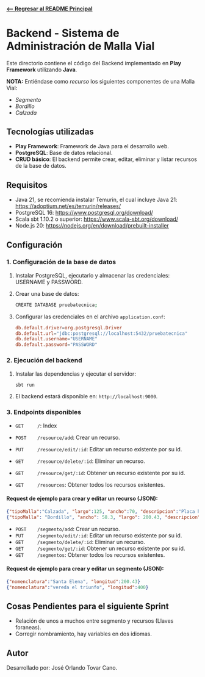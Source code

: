 ####  [<-- Regresar al README Principal](../README.md)
# Backend - Sistema de Administración de Malla Vial

Este directorio contiene el código del Backend implementado en **Play Framework** utilizando **Java**.

**NOTA:** Entiéndase como *recurso* los siguientes componentes de una Malla Vial:
- *Segmento*
- *Bordillo*
- *Calzada*

## Tecnologías utilizadas

- **Play Framework**: Framework de Java para el desarrollo web.
- **PostgreSQL**: Base de datos relacional.
- **CRUD básico**: El backend permite crear, editar, eliminar y listar recursos de la base de datos.

## Requisitos

- Java 21, se recomienda instalar Temurin, el cual incluye Java 21: https://adoptium.net/es/temurin/releases/
- PostgreSQL 16: https://www.postgresql.org/download/
- Scala sbt 1.10.2 o superior: https://www.scala-sbt.org/download/
- Node.js 20: https://nodejs.org/en/download/prebuilt-installer

## Configuración

### 1. Configuración de la base de datos

1. Instalar PostgreSQL, ejecutarlo y almacenar las credenciales: USERNAME y PASSWORD.

2. Crear una base de datos:
    ```bash
    CREATE DATABASE pruebatecnica;
    ```

3. Configurar las credenciales en el archivo `application.conf`:
    ```conf
    db.default.driver=org.postgresql.Driver
    db.default.url="jdbc:postgresql://localhost:5432/pruebatecnica"
    db.default.username="USERNAME"
    db.default.password="PASSWORD"
    ```

### 2. Ejecución del backend

1. Instalar las dependencias y ejecutar el servidor:
    ```bash
    sbt run
    ```

2. El backend estará disponible en: `http://localhost:9000`.

### 3. Endpoints disponibles

- `GET     /`: Index

- `POST    /resource/add`: Crear un recurso.
- `PUT     /resource/edit/:id`: Editar un recurso existente por su id.
- `GET     /resource/delete/:id`: Eliminar un recurso.
- `GET     /resource/get/:id`: Obtener un recurso existente por su id.
- `GET     /resources`: Obtener todos los recursos existentes.
#### Request de ejemplo para crear y editar un recurso (JSON):
```json
{"tipoMalla":"Calzada", "largo":125, "ancho":70, "descripcion":"Placa huella", "idSegmento":1}
{"tipoMalla": "Bordillo", "ancho": 58.3, "largo": 200.43, "descripcion": "Para cargas pesadas via primaria", "idSegmento": 2}
```

- `POST    /segmento/add`: Crear un recurso.
- `PUT     /segmento/edit/:id`: Editar un recurso existente por su id.
- `GET     /segmento/delete/:id`: Eliminar un recurso.
- `GET     /segmento/get/:id`: Obtener un recurso existente por su id.
- `GET     /segmentos`: Obtener todos los recursos existentes.
#### Request de ejemplo para crear y editar un segmento (JSON):
```json
{"nomenclatura":"Santa Elena", "longitud":200.43}
{"nomenclatura":"vereda el triunfo", "longitud":400}
```

## Cosas Pendientes para el siguiente Sprint

- Relación de unos a muchos entre segmento y recursos (Llaves foraneas).
- Corregir nombramiento, hay variables en dos idiomas.



## Autor
Desarrollado por: José Orlando Tovar Cano.
